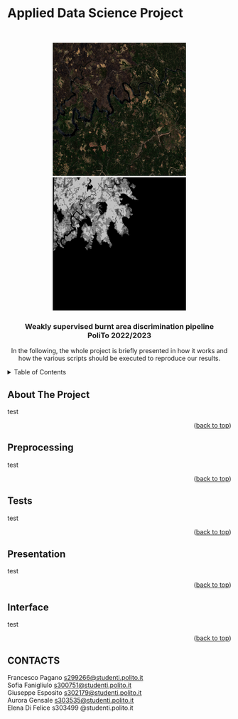 # Applied Data Science Project
<div id="top"></div>

<br />
<div align="center">
    <p float="left">
    <img src="logo/logo_post.png" width="300", height="300" />
    <img src="logo/logo_mask.png" width="300", height="300" /> 
    </p>

  <h3 align="center">Weakly supervised burnt area discrimination pipeline <br /> PoliTo 2022/2023</h3>

  <p align="center">
    In the following, the whole project is briefly presented in how it works and how the various scripts should be executed to reproduce our results.
  </p>
</div>

<!-- TABLE OF CONTENTS -->
<details>
  <summary>Table of Contents</summary>
  <ol>
    <li><a href="#about-the-project">About The Project</a></li>
  </ol>
</details>

<!-- ABOUT THE PROJECT -->
## About The Project
test

<p align="right">(<a href="#top">back to top</a>)</p>

## Preprocessing
test

<p align="right">(<a href="#top">back to top</a>)</p>

## Tests
test

<p align="right">(<a href="#top">back to top</a>)</p>

## Presentation
test

<p align="right">(<a href="#top">back to top</a>)</p>

## Interface
test

<p align="right">(<a href="#top">back to top</a>)</p>

<!-- CONTACTS -->
## CONTACTS
Francesco Pagano  s299266@studenti.polito.it <br />
Sofia Fanigliulo  s300751@studenti.polito.it <br />
Giuseppe Esposito  s302179@studenti.polito.it <br />
Aurora Gensale  s303535@studenti.polito.it <br />
Elena Di Felice s303499 @studenti.polito.it <br />